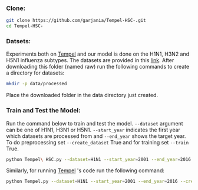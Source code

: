 ### Clone:
``` bash
git clone https://github.com/garjania/Tempel-HSC-.git
cd Tempel-HSC-
```
### Datsets:
Experiments both on [Tempel](https://www.researchgate.net/publication/338951815_Tempel_Time-series_Mutation_Prediction_of_Influenza_A_Viruses_via_Attention-based_Recurrent_Neural_Networks) and our model is done on the H1N1, H3N2 and H5N1 influenza subtypes. The datasets are provided in this [link](https://drive.google.com/drive/folders/1-pJGBsVfIqCEizetTQe43OQJvkmhocdW?usp=sharing). After downloading this folder (named raw) run the following commands to create a directory for datasets:
``` bash
mkdir -p data/processed
```
Place the downloaded folder in the data directory just created.
### Train and Test the Model:
Run the command below to train and test the model. `--dataset` argument can be one of H1N1, H3N1 or H5N1. `--start_year` indicates the first year which datasets are processed from and `--end_year` shows the target year. To do preprocessing set `--create_dataset` True and for training set `--train` True.
``` bash
python Tempel\ HSC.py --dataset=H1N1 --start_year=2001 --end_year=2016 --create_dataset=True --train=True
```

Similarly, for running [Tempel](https://www.researchgate.net/publication/338951815_Tempel_Time-series_Mutation_Prediction_of_Influenza_A_Viruses_via_Attention-based_Recurrent_Neural_Networks) 's code run the following command:
``` bash
python Tempel.py --dataset=H1N1 --start_year=2001 --end_year=2016 --create_dataset=True --train=True
```